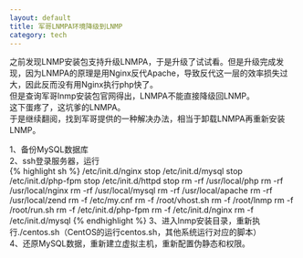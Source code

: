 ```yaml
---
layout: default
title: 军哥LNMPA环境降级到LNMP
category: tech
---
```

之前发现LNMP安装包支持升级LNMPA，于是升级了试试看。但是升级完成发现，因为LNMPA的原理是用Nginx反代Apache，导致反代这一层的效率损失过大，因此反而没有用Nginx执行php快了。  
但是查询军哥lnmp安装包官网得出，LNMPA不能直接降级回LNMP。  
这下蛋疼了，这坑爹的LNMPA。  
于是继续翻阅，找到军哥提供的一种解决办法，相当于卸载LNMPA再重新安装LNMP。  

1、备份MySQL数据库  
2、ssh登录服务器，运行  
{% highlight sh %}
/etc/init.d/nginx stop
/etc/init.d/mysql stop
/etc/init.d/php-fpm stop
/etc/init.d/httpd stop
rm -rf /usr/local/php
rm -rf /usr/local/nginx
rm -rf /usr/local/mysql
rm -rf /usr/local/apache
rm -rf /usr/local/zend
rm -f /etc/my.cnf
rm -f /root/vhost.sh
rm -f /root/lnmp
rm -f /root/run.sh
rm -f /etc/init.d/php-fpm
rm -f /etc/init.d/nginx
rm -f /etc/init.d/mysql
{% endhighlight %}
3、进入lnmp安装目录，重新执行./centos.sh（CentOS的运行centos.sh，其他系统运行对应的脚本）  
4、还原MySQL数据，重新建立虚拟主机，重新配置伪静态和权限。
